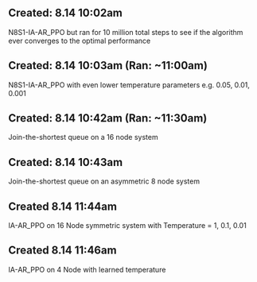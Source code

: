 ## Created: 8.14 10:02am
N8S1-IA-AR_PPO but ran for 10 million total steps to see if the algorithm ever converges to the optimal performance

## Created: 8.14 10:03am (Ran: ~11:00am)
N8S1-IA-AR_PPO with even lower temperature parameters e.g. 0.05, 0.01, 0.001

## Created: 8.14 10:42am (Ran: ~11:30am)
Join-the-shortest queue on a 16 node system

## Created: 8.14 10:43am
Join-the-shortest queue on an asymmetric 8 node system

## Created 8.14 11:44am 
IA-AR_PPO on 16 Node symmetric system with Temperature = 1, 0.1, 0.01

## Created 8.14 11:46am
IA-AR_PPO on 4 Node with learned temperature